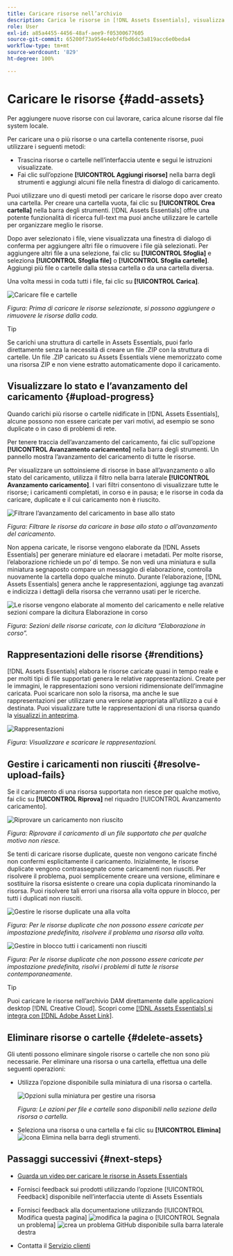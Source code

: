 ```yaml
---
title: Caricare risorse nell’archivio
description: Carica le risorse in [!DNL Assets Essentials], visualizza lo stato di caricamento e risolvi eventuali problemi.
role: User
exl-id: a85a4455-4456-48af-aee9-f05300677605
source-git-commit: 65200f73a954e4ebf4fbd6dc3a819acc6e0beda4
workflow-type: tm+mt
source-wordcount: '829'
ht-degree: 100%

---
```


# Caricare le risorse {#add-assets}

Per aggiungere nuove risorse con cui lavorare, carica alcune risorse dal file system locale. <!-- TBD: Many of the [common file formats are supported](/help/using/supported-file-formats.md). -->

Per caricare una o più risorse o una cartella contenente risorse, puoi utilizzare i seguenti metodi:

* Trascina risorse o cartelle nell’interfaccia utente e segui le istruzioni visualizzate.
* Fai clic sull’opzione **[!UICONTROL Aggiungi risorse]** nella barra degli strumenti e aggiungi alcuni file nella finestra di dialogo di caricamento.

<!-- TBD: Update this GIF
![Asset and nested folder upload demo](assets/do-not-localize/upload-assets.gif) -->

Puoi utilizzare uno di questi metodi per caricare le risorse dopo aver creato una cartella. Per creare una cartella vuota, fai clic su **[!UICONTROL Crea cartella]** nella barra degli strumenti. [!DNL Assets Essentials] offre una potente funzionalità di ricerca full-text ma puoi anche utilizzare le cartelle per organizzare meglio le risorse.

Dopo aver selezionato i file, viene visualizzata una finestra di dialogo di conferma per aggiungere altri file o rimuovere i file già selezionati. Per aggiungere altri file a una selezione, fai clic su **[!UICONTROL Sfoglia]** e seleziona **[!UICONTROL Sfoglia file]** o **[!UICONTROL Sfoglia cartelle]**. Aggiungi più file o cartelle dalla stessa cartella o da una cartella diversa.

Una volta messi in coda tutti i file, fai clic su **[!UICONTROL Carica]**.

![Caricare file e cartelle](assets/upload-browse-files-folders.png)

*Figura: Prima di caricare le risorse selezionate, si possono aggiungere o rimuovere le risorse dalla coda.*

>[!TIP]
>
>Se carichi una struttura di cartelle in Assets Essentials, puoi farlo direttamente senza la necessità di creare un file .ZIP con la struttura di cartelle. Un file .ZIP caricato su Assets Essentials viene memorizzato come una risorsa ZIP e non viene estratto automaticamente dopo il caricamento.

## Visualizzare lo stato e l’avanzamento del caricamento {#upload-progress}

Quando carichi più risorse o cartelle nidificate in [!DNL Assets Essentials], alcune possono non essere caricate per vari motivi, ad esempio se sono duplicate o in caso di problemi di rete.

Per tenere traccia dell’avanzamento del caricamento, fai clic sull’opzione **[!UICONTROL Avanzamento caricamento]** nella barra degli strumenti. Un pannello mostra l’avanzamento del caricamento di tutte le risorse.

Per visualizzare un sottoinsieme di risorse in base all’avanzamento o allo stato del caricamento, utilizza il filtro nella barra laterale **[!UICONTROL Avanzamento caricamento]**. I vari filtri consentono di visualizzare tutte le risorse; i caricamenti completati, in corso e in pausa; e le risorse in coda da caricare, duplicate e il cui caricamento non è riuscito.

![Filtrare l’avanzamento del caricamento in base allo stato](assets/filter-upload-progress.png)

*Figura: Filtrare le risorse da caricare in base allo stato o all’avanzamento del caricamento.*

Non appena caricate, le risorse vengono elaborate da [!DNL Assets Essentials] per generare miniature ed elaorare i metadati. Per molte risorse, l’elaborazione richiede un po’ di tempo. Se non vedi una miniatura e sulla miniatura segnaposto compare un messaggio di elaborazione, controlla nuovamente la cartella dopo qualche minuto. Durante l’elaborazione, [!DNL Assets Essentials] genera anche le rappresentazioni, aggiunge tag avanzati e indicizza i dettagli della risorsa che verranno usati per le ricerche.

![Le risorse vengono elaborate al momento del caricamento e nelle relative sezioni compare la dicitura Elaborazione in corso](assets/upload-processing.png)

*Figura: Sezioni delle risorse caricate, con la dicitura “Elaborazione in corso”.*

## Rappresentazioni delle risorse {#renditions}

[!DNL Assets Essentials] elabora le risorse caricate quasi in tempo reale e per molti tipi di file supportati genera le relative rappresentazioni. Create per le immagini, le rappresentazioni sono versioni ridimensionate dell’immagine caricata. Puoi scaricare non solo la risorsa, ma anche le sue rappresentazioni per utilizzare una versione appropriata all’utilizzo a cui è destinata. Puoi visualizzare tutte le rappresentazioni di una risorsa quando la [visualizzi in anteprima](/help/using/navigate-view.md#preview-assets).

![Rappresentazioni](assets/renditions-view-download.png)

*Figura: Visualizzare e scaricare le rappresentazioni.*

## Gestire i caricamenti non riusciti {#resolve-upload-fails}

Se il caricamento di una risorsa supportata non riesce per qualche motivo, fai clic su **[!UICONTROL Riprova]** nel riquadro [!UICONTROL Avanzamento caricamento].

![Riprovare un caricamento non riuscito](assets/upload-retry.png)

*Figura: Riprovare il caricamento di un file supportato che per qualche motivo non riesce.*

Se tenti di caricare risorse duplicate, queste non vengono caricate finché non confermi esplicitamente il caricamento. Inizialmente, le risorse duplicate vengono contrassegnate come caricamenti non riusciti. Per risolvere il problema, puoi semplicemente creare una versione, eliminare e sostituire la risorsa esistente o creare una copia duplicata rinominando la risorsa. Puoi risolvere tali errori una risorsa alla volta oppure in blocco, per tutti i duplicati non riusciti.

![Gestire le risorse duplicate una alla volta](assets/uploads-manage-duplicates.png)

*Figura: Per le risorse duplicate che non possono essere caricate per impostazione predefinita, risolvere il problema una risorsa alla volta.*

![Gestire in blocco tutti i caricamenti non riusciti](assets/upload-progress-manage-failed-uploads.png)

*Figura: Per le risorse duplicate che non possono essere caricate per impostazione predefinita, risolvi i problemi di tutte le risorse contemporaneamente.*

>[!TIP]
>
>Puoi caricare le risorse nell’archivio DAM direttamente dalle applicazioni desktop [!DNL Creative Cloud]. Scopri come [[!DNL Assets Essentials] si integra con [!DNL Adobe Asset Link]](/help/using/integration.md).

## Eliminare risorse o cartelle {#delete-assets}

Gli utenti possono eliminare singole risorse o cartelle che non sono più necessarie. Per eliminare una risorsa o una cartella, effettua una delle seguenti operazioni:

* Utilizza l’opzione disponibile sulla miniatura di una risorsa o cartella.

  ![Opzioni sulla miniatura per gestire una risorsa](assets/options-on-thumbnail.png)

  *Figura: Le azioni per file e cartelle sono disponibili nella sezione della risorsa o cartella.*

* Seleziona una risorsa o una cartella e fai clic su **[!UICONTROL Elimina]** ![icona Elimina](assets/do-not-localize/delete-icon.png) nella barra degli strumenti.

## Passaggi successivi {#next-steps}

* [Guarda un video per caricare le risorse in Assets Essentials](https://experienceleague.adobe.com/docs/experience-manager-learn/assets-essentials/basics/creating.html?lang=it)

* Fornisci feedback sui prodotti utilizzando l’opzione [!UICONTROL Feedback] disponibile nell’interfaccia utente di Assets Essentials

* Fornisci feedback alla documentazione utilizzando [!UICONTROL Modifica questa pagina] ![modifica la pagina](assets/do-not-localize/edit-page.png) o [!UICONTROL Segnala un problema] ![crea un problema GitHub](assets/do-not-localize/github-issue.png) disponibile sulla barra laterale destra

* Contatta il [Servizio clienti](https://experienceleague.adobe.com/it?support-solution=General&amp;lang=it#support)
